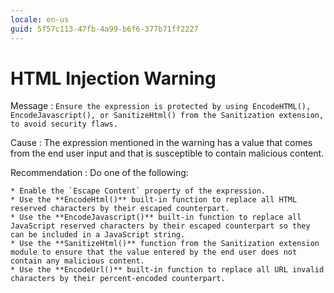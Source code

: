 ```yaml
---
locale: en-us
guid: 5f57c113-47fb-4a99-b6f6-377b71ff2227
---
```


# HTML Injection Warning

Message
:   `Ensure the expression is protected by using EncodeHTML(), EncodeJavascript(), or SanitizeHtml() from the Sanitization extension, to avoid security flaws.`

Cause
:   The expression mentioned in the warning has a value that comes from the end user input and that is susceptible to contain malicious content.

Recommendation
:   Do one of the following:

    * Enable the `Escape Content` property of the expression.
    * Use the **EncodeHtml()** built-in function to replace all HTML reserved characters by their escaped counterpart.
    * Use the **EncodeJavascript()** built-in function to replace all JavaScript reserved characters by their escaped counterpart so they can be included in a JavaScript string.
    * Use the **SanitizeHtml()** function from the Sanitization extension module to ensure that the value entered by the end user does not contain any malicious content.
    * Use the **EncodeUrl()** built-in function to replace all URL invalid characters by their percent-encoded counterpart.
